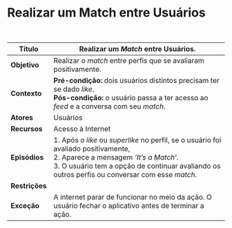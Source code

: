 # Realizar um Match entre Usuários

<br />

|Título|Realizar um *Match* entre Usuários.|
|------|---------------------------------|
|**Objetivo**|Realizar o *match* entre perfis que se avaliaram positivamente.|
|**Contexto**|**Pré-condição:** dois usuários distintos precisam ter se dado *like*.<br/>**Pós-condição:** o usuário passa a ter acesso ao *feed* e a conversa com seu *match*.|
|**Atores**|Usuários|
|**Recursos**|Acesso à Internet|
|**Episódios**|1. Após o *like* ou *superlike* no perfil, se o usuário foi avaliado positivamente,<br/>2. Aparece a mensagem *‘It’s a Match’*.<br/>3. O usuário tem a opção de continuar avaliando os outros perfis ou conversar com esse *match*.|
|**Restrições**||
|**Exceção**| A internet parar de funcionar no meio da ação. O usuário fechar o aplicativo antes de terminar a ação. |
